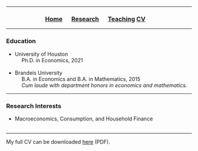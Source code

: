 ___

<h3> 
    <p align="center"> 
        <a href="https://xmgbautista.github.io/">Home</a> &emsp;
        <a href="https://xmgbautista.github.io/research">Research</a> &emsp;
        <a href="https://xmgbautista.github.io/teaching">Teaching</a>
        <a href="https://xmgbautista.github.io/cv">CV</a> &emsp;
    </p>
</h3>

___

<h3> 
    Education
</h3>
<ul>
    <li> University of Houston <br>
            &emsp; Ph.D. in Economics, 2021 </li>
    <br>
    <li> Brandeis University <br>
            &emsp; B.A. in Economics and B.A. in Mathematics, 2015 
            <br>
            &emsp; <em> Cum laude with department honors in economics and mathematics.</em> </li>
</ul>

___

<h3> 
    Research Interests
</h3> 
<ul>
    <li> Macroeconomics, Consumption, and Household Finance </li>
         <br>
</ul>
    
___

My full CV can be downloaded <a href="https://www.dropbox.com/s/i6kiv7j366r4d58/cv_xmgbautista.pdf?dl=0">here</a> (PDF).
